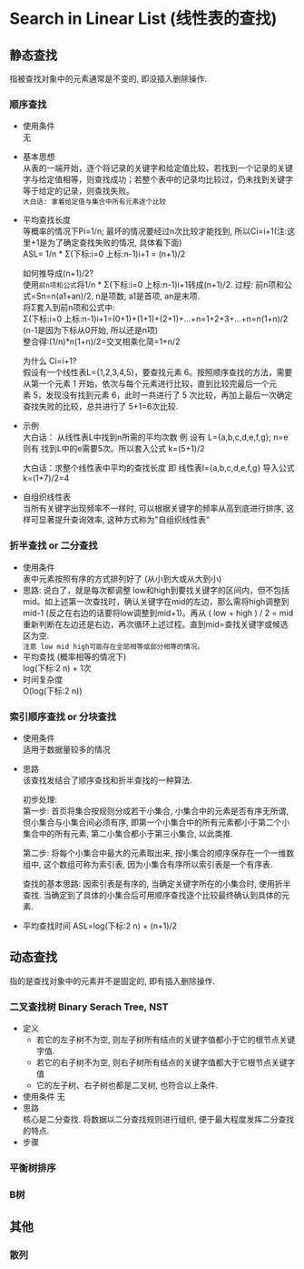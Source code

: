 # Search in Linear List (线性表的查找)


## 静态查找
指被查找对象中的元素通常是不变的, 即没插入删除操作.

### 顺序查找
-   使用条件  
    无
-   基本思想  
    从表的一端开始，逐个将记录的关键字和给定值比较，若找到一个记录的关键字与给定值相等，则查找成功；若整个表中的记录均比较过，仍未找到关键字等于给定的记录，则查找失败。  
    `大白话: 拿着给定值与集合中所有元素逐个比较`
-   平均查找长度  
    等概率的情况下Pi=1/n; 最坏的情况要经过n次比较才能找到, 所以Ci=i+1(注:这里+1是为了确定查找失败的情况, 具体看下面)  
    ASL= 1/n * Σ(下标:i=0 上标:n-1)i+1 = (n+1)/2
    
    如何推导成(n+1)/2?  
    使用`前n项和公式`将1/n * Σ(下标:i=0 上标:n-1)i+1转成(n+1)/2.
    过程:
    前n项和公式=Sn=n(a1+an)/2, n是项数, a1是首项, an是末项.  
    将Σ套入到前n项和公式中:  
    Σ(下标:i=0 上标:n-1)i+1=(0+1)+(1+1)+(2+1)+...+n=1+2+3+...+n=n(1+n)/2  
    (n-1是因为下标从0开始, 所以还是n项)  
    整合得:(1/n)*n(1+n)/2=交叉相乘化简=1+n/2  
  
    为什么 Ci=i+1?    
    假设有一个线性表L={1,2,3,4,5}，要查找元素 6。按照顺序查找的方法，需要从第一个元素 1 开始，依次与每个元素进行比较，直到比较完最后一个元素 5，发现没有找到元素 6，此时一共进行了 5 次比较，再加上最后一次确定查找失败的比较，总共进行了
    5+1=6次比较.  

-   示例  
    大白话： 从线性表L中找到n所需的平均次数
    例 设有 L={a,b,c,d,e,f,g}; n=e
    则有 找到L中的e需要5次。所以套入公式 k=(5+1)/2
    
    大白话：求整个线性表中平均的查找长度
    即 线性表l={a,b,c,d,e,f,g} 
    导入公式 k=(1+7)/2=4

-   自组织线性表  
    当所有关键字出现频率不一样时, 可以根据关键字的频率从高到底进行排序, 这样可显著提升查询效率, 这种方式称为"自组织线性表"


### 折半查找 or 二分查找
-   使用条件  
    表中元素按照有序的方式排列好了 (从小到大或从大到小)
-   思路: 说白了，就是每次都调整 low和high到要找关键字的区间内，但不包括mid。如上述第一次查找时，确认关键字在mid的左边，那么需将high调整到mid-1 (反之在右边的话要将low调整到mid+1)。再从 ( low + high ) / 2 = mid 重新判断在左边还是右边，再次循环上述过程。直到mid=查找关键字或候选区为空.  
    `注意 low mid high可能存在全部相等或部分相等的情况。`
-   平均查找 (概率相等的情况下)  
    log(下标:2 n) + 1次
-   时间复杂度   
    O(log(下标:2 n))

### 索引顺序查找 or 分块查找
-   使用条件  
    适用于数据量较多的情况
    
-   思路  
    该查找发结合了顺序查找和折半查找的一种算法.   
    
    初步处理:  
    第一步: 首页将集合按规则分成若干小集合, 小集合中的元素是否有序无所谓, 但小集合与小集合间必须有序, 即第一个小集合中的所有元素都小于第二个小集合中的所有元素, 第二小集合都小于第三小集合, 以此类推.   

    第二步: 将每个小集合中最大的元素取出来, 按小集合的顺序保存在一个一维数组中, 这个数组可称为索引表, 因为小集合有序所以索引表是一个有序表.  
    
    查找的基本思路: 因索引表是有序的, 当确定关键字所在的小集合时, 使用折半查找. 当确定到了具体的小集合后可用顺序查找逐个比较最终确认到具体的元素. 

-   平均查找时间
    ASL=log(下标:2 n) + (n+1)/2

## 动态查找
指的是查找对象中的元素并不是固定的, 即有插入删除操作.

### 二叉查找树 Binary Serach Tree, NST
-   定义
    -   若它的左子树不为空, 则左子树所有结点的关键字值都小于它的根节点关键字值.
    -   若它的右子树不为空, 则右子树所有结点的关键字值都大于它根节点关键字值
    -   它的左子树、右子树也都是二叉树, 也符合以上条件.
-   使用条件
    无
-   思路  
    核心是二分查找. 将数据以二分查找规则进行组织, 便于最大程度发挥二分查找的特点.
-   步骤
    


### 平衡树排序
### B树

## 其他

### 散列